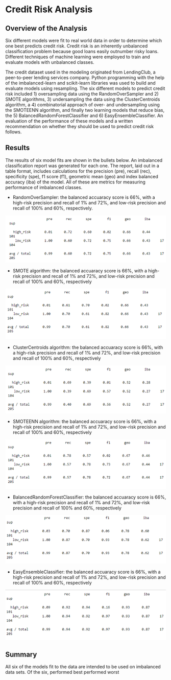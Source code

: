 # Credit Risk Analysis
## Overview of the Analysis
Six different models were fit to real world data in order to determine which one best predicts credit risk.  Credit risk is an inherently unbalanced classification problem because good loans easily outnumber risky loans. Different techniques of machine learning were employed to train and evaluate models with unbalanced classes.   

The credit dataset used in the modeling originated from LendingClub, a peer-to-peer lending services company.  Python programming with the help of the imbalanced-learn and scikit-learn libraries was used to build and evaluate models using resampling.  The six different models to predict credit risk included 1) oversampling data using the RandomOverSampler and 2) SMOTE algorithms, 3) undersampling the data using the ClusterCentroids algorithm, a 4) combinatorial approach of over- and undersampling using the SMOTEENN algorithm, and finally two learning models that reduce bias, the 5) BalancedRandomForestClassifier and 6) EasyEnsembleClassifier. An evaluation of the performance of these models and a written recommendation on whether they should be used to predict credit risk follows.

## Results
The results of six model fits are shown in the bullets below.  An imbalanced classification report was generated for each one.  The report, laid out in a table format, includes calculations for the precision (pre), recall (rec), specificity (spe), f1 score (f1), geometric mean (geo) and index balanced accuracy (iba) of the model. All of these are metrics for measuring performance of imbalanced classes.  

* RandomOverSampler: the balanced accuaracy score is 66%, with a high-risk precision and recall of 1% and 72%, and low-risk precision and recall of 100% and 60%, respectively.

![RandomOversampler model imbalanced classification report](screenshots/model1.png)

* SMOTE algorithm: the balanced accuaracy score is 66%, with a high-risk precision and recall of 1% and 72%, and low-risk precision and recall of 100% and 60%, respectively

![SMOTE Algorithm model imbalanced classification report](screenshots/model2.png)

* ClusterCentroids algorithm: the balanced accuaracy score is 66%, with a high-risk precision and recall of 1% and 72%, and low-risk precision and recall of 100% and 60%, respectively

![Cluster Centroids algorithm model imbalanced classification report](screenshots/model3.png)

* SMOTEENN algorithm: the balanced accuaracy score is 66%, with a high-risk precision and recall of 1% and 72%, and low-risk precision and recall of 100% and 60%, respectively

![SMOTEENN algorithm model imbalanced classification report](screenshots/model4.png)

* BalancedRandomForestClassifier: the balanced accuaracy score is 66%, with a high-risk precision and recall of 1% and 72%, and low-risk precision and recall of 100% and 60%, respectively

![BalancedRandomForestClassifier model imbalanced classification report](screenshots/model5.png)

* EasyEnsembleClassifier: the balanced accuaracy score is 66%, with a high-risk precision and recall of 1% and 72%, and low-risk precision and recall of 100% and 60%, respectively

![EasyEnsembleClassifier model imbalanced classification report](screenshots/model6.png)


## Summary
All six of the models fit to the data are intended to be used on imbalanced data sets.  Of the six, performed best performed worst


